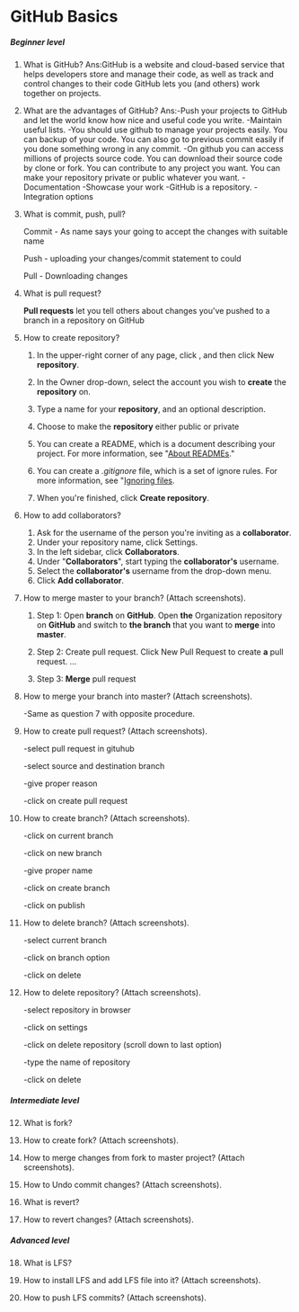 # GitHub Basics

##### Beginner level

1. What is GitHub?
Ans:GitHub is a website and cloud-based service that helps developers store and manage their code, 
   as well as track and control changes to their code
   GitHub lets you (and others) work together on projects.
   
2. What are the advantages of GitHub?
Ans:-Push your projects to GitHub and let the world know how nice and useful code you write.
-Maintain useful lists.
-You should use github to manage your projects easily. 
	You can backup of your code. You can also go to previous commit easily if you done something wrong in any commit.
-On github you can access millions of projects source code. 
	You can download their source code by clone or fork. 
	You can contribute to any project you want. 
	You can make your repository private or public whatever you want.
-Documentation
-Showcase your work
-GitHub is a repository.
-Integration options
   
3. What is commit, push, pull?

   Commit - As name says your going to accept the changes with suitable name

   Push - uploading your changes/commit statement to could

   Pull - Downloading changes 



4. What is pull request?

   **Pull requests** let you tell others about changes you've pushed to a branch in a repository on GitHub

5. How to create repository?

   1. In the upper-right corner of any page, click , and then click New **repository**.

   2. In the Owner drop-down, select the account you wish to **create** the **repository** on.

   3. Type a name for your **repository**, and an optional description.

   4. Choose to make the **repository** either public or private

   5. You can create a README, which is a document describing your project. For more information, see "[About READMEs](https://help.github.com/en/enterprise/2.13/user/articles/about-readmes)."

   6. You can create a *.gitignore* file, which is a set of ignore rules. For more information, see "[Ignoring files](https://help.github.com/en/enterprise/2.13/user/articles/ignoring-files).

   7. When you're finished, click **Create repository**.

      

6. How to add collaborators?
   1. Ask for the username of the person you're inviting as a **collaborator**.
   2. Under your repository name, click Settings.
   3. In the left sidebar, click **Collaborators**.
   4. Under "**Collaborators**", start typing the **collaborator's** username.
   5. Select the **collaborator's** username from the drop-down menu.
   6. Click **Add collaborator**.



7. How to merge master to your branch? (Attach screenshots).

   1. Step 1: Open **branch** on **GitHub**. Open **the** Organization repository on **GitHub** and switch to **the branch** that you want to **merge** into **master**.

   2. Step 2: Create pull request. Click New Pull Request to create **a** pull request. ...

   3. Step 3: **Merge** pull request

      

8. How to merge your branch into master? (Attach screenshots).

   -Same as question 7 with opposite procedure.

   

9. How to create pull request?  (Attach screenshots).

   -select pull request in gituhub

   -select source and destination branch

   -give proper reason 

   -click on create pull request

10. How to create branch?  (Attach screenshots).

    -click on current branch

    -click on new branch

    -give proper name

    -click on create branch

    -click on publish 



11. How to delete branch? (Attach screenshots).

    -select current branch

    -click on branch option

    -click on delete



12. How to delete repository? (Attach screenshots).

    -select repository in browser

    -click on settings

    -click on delete repository (scroll down to last option)

    -type the name of repository 

    -click on delete

##### Intermediate level

12. What is fork?

    

13. How to create fork?  (Attach screenshots).

    

14. How to merge changes from fork to master project?  (Attach screenshots).



15. How to Undo commit changes?  (Attach screenshots).

    

16. What is revert?

    

17. How to revert changes?  (Attach screenshots).



##### Advanced level

18. What is LFS? 



19. How to install LFS and add LFS file into it?  (Attach screenshots).



20. How to push LFS commits?  (Attach screenshots).





